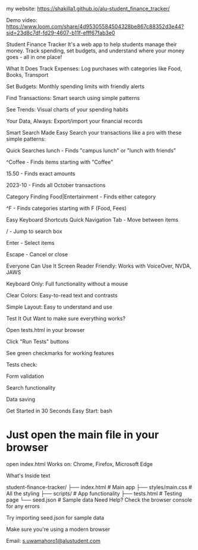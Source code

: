 my website: https://shakilla1.github.io/alu-student_finance_tracker/

Demo video: https://www.loom.com/share/4d95305584504328be867c88352d3e44?sid=23d8c7df-fd29-4607-b11f-efff67fab3e0
 
 Student Finance Tracker
It's a web app to help students manage their money. Track spending, set budgets, and understand where your money goes - all in one place!

 What It Does
Track Expenses: Log purchases with categories like Food, Books, Transport

Set Budgets: Monthly spending limits with friendly alerts

Find Transactions: Smart search using simple patterns

See Trends: Visual charts of your spending habits

Your Data, Always: Export/import your financial records

 Smart Search Made Easy
Search your transactions like a pro with these simple patterns:

Quick Searches
lunch - Finds "campus lunch" or "lunch with friends"

^Coffee - Finds items starting with "Coffee"

15.50 - Finds exact amounts

2023-10 - Finds all October transactions

Category Finding
Food|Entertainment - Finds either category

^F - Finds categories starting with F (Food, Fees)

Easy Keyboard Shortcuts
Quick Navigation
Tab - Move between items

/ - Jump to search box

Enter - Select items

Escape - Cancel or close

 Everyone Can Use It
Screen Reader Friendly: Works with VoiceOver, NVDA, JAWS

Keyboard Only: Full functionality without a mouse

Clear Colors: Easy-to-read text and contrasts

Simple Layout: Easy to understand and use

 Test It Out
Want to make sure everything works?

Open tests.html in your browser

Click "Run Tests" buttons

See green checkmarks for working features

Tests check:

Form validation

Search functionality

 Data saving

 Get Started in 30 Seconds
Easy Start:
bash
# Just open the main file in your browser
open index.html
Works on: Chrome, Firefox, Microsoft Edge

 What's Inside
text

student-finance-tracker/
├── index.html          # Main app
├── styles/main.css     # All the styling
├── scripts/            # App functionality
├── tests.html          # Testing page
└── seed.json           # Sample data
 Need Help?
Check the browser console for any errors

Try importing seed.json for sample data

Make sure you're using a modern browser

Email: s.uwamahoro1@alustudent.com

